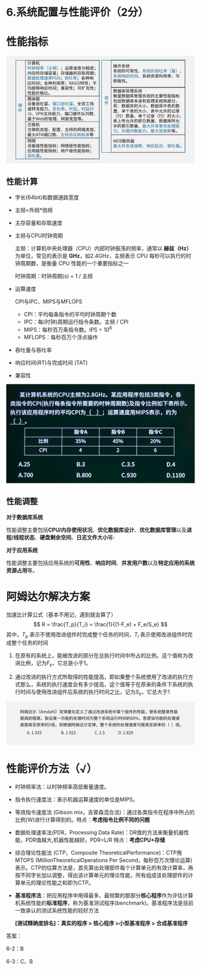 # 6.系统配置与性能评价（2分）



# 性能指标

![picture](./Image/6-1.jpg)



## 性能计算

- 字长(64bit)和数据通路宽度

- 主频=外频*倍频

- 主存容量和存取速度

- 主频与CPU时钟周期

  主频：计算机中央处理器（CPU）内部时钟振荡的频率，通常以 **赫兹（Hz）** 为单位，常见的表示是 **GHz**，如2.4GHz，主频表示 CPU 每秒可以执行的时钟周期数，是衡量 CPU 性能的一个重要指标之一

  时钟周期：时钟周期(s) = 1 / 主频

- 运算速度

  CPI与IPC、MIPS与MFLOPS

  - CPI：平均每条指令的平均时钟周期个数
  - IPC：每(时钟)周期运行指令条数。主频 / CPI
  - MIPS：每秒百万条指令数。IPS ÷ $10^6$
  - MFLOPS：每秒百万个浮点操作

- 吞吐量与吞吐率

- 响应时间(RT)与完成时间 (TAT)

- 兼容性

<img title="avatat" src="./Image/6-3.jpg" alt="" width="800">



## 性能调整

**对于数据库系统**

性能调整主要包括**CPU/内存使用状况**、**优化数据库设计**、**优化数据库管理**以及**进程/线程状态**、**硬盘剩余空间**、**日志文件大小**等:

**对于应用系统**

性能调整主要包括应用系统的**可用性**、**响应时间**、**并发用户数**以及**特定应用的系统资源占用**等。



# 阿姆达尔解决方案

加速比计算公式（基本不用记，遇到就会算了）
$$
R = \frac{T_p}{T_i} = \frac{1}{(1-F_e) + F_e/S_e}
$$
其中，$T_p$ 表示不使用改进组件时完成整个任务的时间，$T_i$ 表示使用改进组件时完成整个任务的时间

1. 在原有的系统上，能被改进的部分在总执行时间中所占的比例。这个值称为改进比例，记为$F_e$，它总是小于1。

2. 通过改进的执行方式所取得的性能提高，即如果整个系统使用了改进的执行方式那么，系统的执行速度会有多少提高，这个值等于在原来的条件下系统的执行时间与使用改进组件后系统的执行时间之比，记为$S_e$，它总大于1

![picture](./Image/6-2.jpg)



# 性能评价方法（√）

- 时钟频率法：以时钟频率高低衡量速度。

- 指令执行速度法：表示机器运算速度的单位是MIPS。

- 等效指令速度法 (Gibson mix，吉普森混合法)：通过各类指令在程序中所占的比例(W)进行计算得到的。特点：**考虑指令比例不同的问题**

- 数据处理速率法(PDR，Processing Data Rate)：DR值的方法来衡量机器性能，PDR值越大,机器性能越好。PDR=L/R 特点：**考虑CPU+存储**

- 综合理论性能法 (CTP，Composite TheoreticalPerformance)：CTP用MTOPS (MillionTheoreticalOperations Per Second，每秒百万次理论运算)表示。CTP的估算方法是，首先算出处理部件每个计算单元的有效计算率，再按不同字长加以调整，得出该计算单元的理论性能，所有组成该处理部件的计算单元的理论性能之和即为CTP。

- **基准程序法**：把应用程序中用得最多、最频繁的那部分**核心程序**作为评估计算机系统性能的**标准程序**，称为基准测试程序(benchmark)。基准程序法是目前一致承认的测试系统性能的较好方法

  **[测试精确度排名]：真实的程序 > 核心程序 >小型基准程序 > 合成基准程序**









答案：

6-2：B

6-3：C、B
